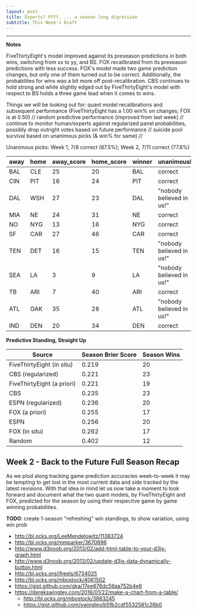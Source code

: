 ```yaml
---
layout: post
title: Experts? Pfff, ... a season long digression
subtitle: This Week's Draft
---
```


---

**Notes**

FiveThirtyEight's model improved against its preseason predictions in both wins, switching from xx to yy, and BS. FOX recalibrated from its preseason predictions with less success. FOX's model made two game prediction changes, but only one of them turned out to be correct. Additionally, the probabilites for wins was a bit more off post-recalibration. CBS continues to hold strong and while slightly edged out by FiveThirtyEight's model with respect to BS holds a three game lead when it comes to wins. 

Things we will be looking out for: quant model recalibrations and subsequent performance (FiveThirtyEight has a 1.00 win% on changes; FOX is at 0.50) // random predictive performance (improved from last week) // continue to monitor human/experts against regularized  panel probabilities, possibly drop outright votes based on future performance // suicide pool survival based on unanimous picks (& win% for same) // 

Unanimous picks: Week 1, 7/8 correct (87.5%); Week 2, 7/11 correct (77.8%)

|away|home|away_score|home_score|winner|unanimously|
|---|---|---|---|---|---|
|BAL|CLE|25|20|BAL|correct|
|CIN|PIT|16|24|PIT|correct|
|DAL|WSH|27|23|DAL|"nobody believed in us!"|
|MIA|NE|24|31|NE|correct|
|NO|NYG|13|16|NYG|correct|
|SF|CAR|27|46|CAR|correct|
|TEN|DET|16|15|TEN|"nobody believed in us!"|
|SEA|LA|3|9|LA|"nobody believed in us!"|
|TB|ARI|7|40|ARI|correct|
|ATL|OAK|35|28|ATL|"nobody believed in us!"|
|IND|DEN|20|34|DEN|correct|

**Predictive Standing, Straight Up**

|Source|Season Brier Score|Season Wins|
|---|---|---|
|FiveThirtyEight (in situ)|0.219|20|
|CBS (regularized)|0.221|23|
|FiveThirtyEight (a priori)|0.221|19|
|CBS|0.235|23|
|ESPN (regularized)|0.236|20|
|FOX (a priori)|0.255|17|
|ESPN|0.256|20|
|FOX (in situ)|0.262|17|
|Random|0.402|12|


## Week 2 - Back to the Future Full Season Recap 

As we plod along tracking game prediction accuracies week-to-week it may be tempting to get lost in the most current data and side tracked by the latest revisions. With that idea in mind let us now take a moment to look forward and document what the two quant models, by FiveThirtyEight and FOX, predicted for the season by using their respecitve game by game winning probabilities. 

**TODO**: create 1-season "refreshing" win standings, to show variation, using win prob
 * http://bl.ocks.org/LeeMendelowitz/11383724
 * http://bl.ocks.org/mmparker/3670696
 * http://www.d3noob.org/2013/02/add-html-table-to-your-d3js-graph.html
 * http://www.d3noob.org/2013/02/update-d3js-data-dynamically-button.html
 * http://bl.ocks.org/jfreels/6734025
 * http://bl.ocks.org/mbostock/4061502
 * https://gist.github.com/gka/17ee676dc59aa752b4e6
 * https://derekswingley.com/2016/01/22/make-a-chart-from-a-table/
    * http://bl.ocks.org/mbostock/3883245
    * https://gist.github.com/swingley/b5fb2cdf5532581c26b0
